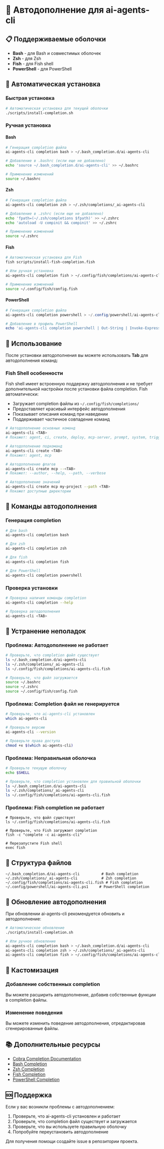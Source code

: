 # 🚀 Автодополнение для ai-agents-cli

## 📋 Поддерживаемые оболочки

- **Bash** - для Bash и совместимых оболочек
- **Zsh** - для Zsh
- **Fish** - для Fish shell
- **PowerShell** - для PowerShell

## 🚀 Автоматическая установка

### Быстрая установка
```bash
# Автоматическая установка для текущей оболочки
./scripts/install-completion.sh
```

### Ручная установка

#### Bash
```bash
# Генерация completion файла
ai-agents-cli completion bash > ~/.bash_completion.d/ai-agents-cli

# Добавление в .bashrc (если еще не добавлено)
echo 'source ~/.bash_completion.d/ai-agents-cli' >> ~/.bashrc

# Применение изменений
source ~/.bashrc
```

#### Zsh
```bash
# Генерация completion файла
ai-agents-cli completion zsh > ~/.zsh/completions/_ai-agents-cli

# Добавление в .zshrc (если еще не добавлено)
echo 'fpath=(~/.zsh/completions $fpath)' >> ~/.zshrc
echo 'autoload -U compinit && compinit' >> ~/.zshrc

# Применение изменений
source ~/.zshrc
```

#### Fish
```bash
# Автоматическая установка для Fish
fish scripts/install-fish-completion.fish

# Или ручная установка
ai-agents-cli completion fish > ~/.config/fish/completions/ai-agents-cli.fish

# Применение изменений
source ~/.config/fish/config.fish
```

#### PowerShell
```powershell
# Генерация completion файла
ai-agents-cli completion powershell > ~/.config/powershell/ai-agents-cli.ps1

# Добавление в профиль PowerShell
echo 'ai-agents-cli completion powershell | Out-String | Invoke-Expression' >> $PROFILE
```

## 🎯 Использование

После установки автодополнения вы можете использовать **Tab** для автодополнения команд:

### Fish Shell особенности
Fish shell имеет встроенную поддержку автодополнения и не требует дополнительной настройки после установки файла completion. Fish автоматически:
- Загружает completion файлы из `~/.config/fish/completions/`
- Предоставляет красивый интерфейс автодополнения
- Показывает описания команд при наведении
- Поддерживает частичное совпадение команд

```bash
# Автодополнение основных команд
ai-agents-cli <TAB>
# Покажет: agent, ci, create, deploy, mcp-server, prompt, system, trigger

# Автодополнение подкоманд
ai-agents-cli create <TAB>
# Покажет: agent, mcp

# Автодополнение флагов
ai-agents-cli create mcp --<TAB>
# Покажет: --author, --help, --path, --verbose

# Автодополнение значений
ai-agents-cli create mcp my-project --path <TAB>
# Покажет доступные директории
```

## 🔧 Команды автодополнения

### Генерация completion
```bash
# Для bash
ai-agents-cli completion bash

# Для zsh
ai-agents-cli completion zsh

# Для fish
ai-agents-cli completion fish

# Для PowerShell
ai-agents-cli completion powershell
```

### Проверка установки
```bash
# Проверка наличия команды completion
ai-agents-cli completion --help

# Проверка автодополнения
ai-agents-cli <TAB>
```

## 🐛 Устранение неполадок

### Проблема: Автодополнение не работает
```bash
# Проверьте, что completion файл существует
ls ~/.bash_completion.d/ai-agents-cli
ls ~/.zsh/completions/_ai-agents-cli
ls ~/.config/fish/completions/ai-agents-cli.fish

# Проверьте, что файл загружается
source ~/.bashrc
source ~/.zshrc
source ~/.config/fish/config.fish
```

### Проблема: Completion файл не генерируется
```bash
# Проверьте, что ai-agents-cli установлен
which ai-agents-cli

# Проверьте версию
ai-agents-cli --version

# Проверьте права доступа
chmod +x $(which ai-agents-cli)
```

### Проблема: Неправильная оболочка
```bash
# Проверьте текущую оболочку
echo $SHELL

# Проверьте, что completion установлен для правильной оболочки
ls ~/.bash_completion.d/ai-agents-cli
ls ~/.zsh/completions/_ai-agents-cli
ls ~/.config/fish/completions/ai-agents-cli.fish
```

### Проблема: Fish completion не работает
```fish
# Проверьте, что файл существует
ls ~/.config/fish/completions/ai-agents-cli.fish

# Проверьте, что Fish загружает completion
fish -c "complete -c ai-agents-cli"

# Перезапустите Fish shell
exec fish
```

## 📁 Структура файлов

```
~/.bash_completion.d/ai-agents-cli          # Bash completion
~/.zsh/completions/_ai-agents-cli           # Zsh completion
~/.config/fish/completions/ai-agents-cli.fish # Fish completion
~/.config/powershell/ai-agents-cli.ps1     # PowerShell completion
```

## 🔄 Обновление автодополнения

При обновлении ai-agents-cli рекомендуется обновить и автодополнение:

```bash
# Автоматическое обновление
./scripts/install-completion.sh

# Или ручное обновление
ai-agents-cli completion bash > ~/.bash_completion.d/ai-agents-cli
ai-agents-cli completion zsh > ~/.zsh/completions/_ai-agents-cli
ai-agents-cli completion fish > ~/.config/fish/completions/ai-agents-cli.fish
```

## 🎨 Кастомизация

### Добавление собственных completion
Вы можете расширить автодополнение, добавив собственные функции в completion файлы.

### Изменение поведения
Вы можете изменить поведение автодополнения, отредактировав сгенерированные файлы.

## 📚 Дополнительные ресурсы

- [Cobra Completion Documentation](https://github.com/spf13/cobra/blob/master/shell_completions.md)
- [Bash Completion](https://www.gnu.org/software/bash/manual/html_node/Programmable-Completion.html)
- [Zsh Completion](http://zsh.sourceforge.net/Doc/Release/Completion-System.html)
- [Fish Completion](https://fishshell.com/docs/current/completions.html)
- [PowerShell Completion](https://docs.microsoft.com/en-us/powershell/module/microsoft.powershell.core/about/about_profiles)

## 🆘 Поддержка

Если у вас возникли проблемы с автодополнением:

1. Проверьте, что ai-agents-cli установлен и работает
2. Проверьте, что completion файл существует и загружается
3. Проверьте, что вы используете правильную оболочку
4. Попробуйте переустановить автодополнение

Для получения помощи создайте issue в репозитории проекта.

